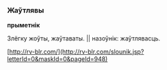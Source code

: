 ### Жаўтлявы
**прыметнік**

Злёгку жоўты, жаўтаваты. || назоўнік: жаўтлявасць.

<a rel="author">[http://rv-blr.com/](http://rv-blr.com/slounik.jsp?letterId=0&maskId=0&pageId=948)</a>
